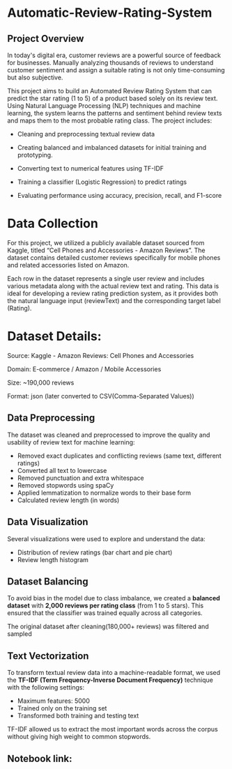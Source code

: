 # Automatic-Review-Rating-System

## Project Overview
In today's digital era, customer reviews are a powerful source of feedback for businesses. Manually analyzing thousands of reviews to understand customer sentiment and assign a suitable rating is not only time-consuming but also subjective.

This project aims to build an Automated Review Rating System that can predict the star rating (1 to 5) of a product based solely on its review text. Using Natural Language Processing (NLP) techniques and machine learning, the system learns the patterns and sentiment behind review texts and maps them to the most probable rating class.
The project includes:

- Cleaning and preprocessing textual review data

- Creating balanced and imbalanced datasets for initial training and prototyping.

- Converting text to numerical features using TF-IDF

- Training a classifier (Logistic Regression) to predict ratings

- Evaluating performance using accuracy, precision, recall, and F1-score

# Data Collection 
For this project, we utilized a publicly available dataset sourced from Kaggle, titled “Cell Phones and Accessories - Amazon Reviews”. The dataset contains detailed customer reviews specifically for mobile phones and related accessories listed on Amazon.

Each row in the dataset represents a single user review and includes various metadata along with the actual review text and rating. This data is ideal for developing a review rating prediction system, as it provides both the natural language input (reviewText) and the corresponding target label (Rating).

# Dataset Details:
Source: Kaggle - Amazon Reviews: Cell Phones and Accessories

Domain: E-commerce / Amazon / Mobile Accessories

Size: ~190,000 reviews

Format: json (later converted to CSV(Comma-Separated Values))

##  Data Preprocessing

The dataset was cleaned and preprocessed to improve the quality and usability of review text for machine learning:

- Removed exact duplicates and conflicting reviews (same text, different ratings)
- Converted all text to lowercase
- Removed punctuation and extra whitespace
- Removed stopwords using spaCy
- Applied lemmatization to normalize words to their base form
- Calculated review length (in words)

## Data Visualization

Several visualizations were used to explore and understand the data:

- Distribution of review ratings (bar chart and pie chart)
- Review length histogram

## Dataset Balancing

To avoid bias in the model due to class imbalance, we created a **balanced dataset** with **2,000 reviews per rating class** (from 1 to 5 stars). This ensured that the classifier was trained equally across all categories.

The original dataset after cleaning(180,000+ reviews) was filtered and sampled 

## Text Vectorization

To transform textual review data into a machine-readable format, we used the **TF-IDF (Term Frequency-Inverse Document Frequency)** technique with the following settings:

- Maximum features: 5000
- Trained only on the training set
- Transformed both training and testing text

TF-IDF allowed us to extract the most important words across the corpus without giving high weight to common stopwords.



## Notebook link:





